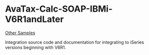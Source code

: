 AvaTax-Calc-SOAP-IBMi-V6R1andLater
==================================
[Other Samples](http://developer.avalara.com/api-docs/api-sample-code)

Integration source code and documentation for integrating to iSeries versions beginning with V6R1.
